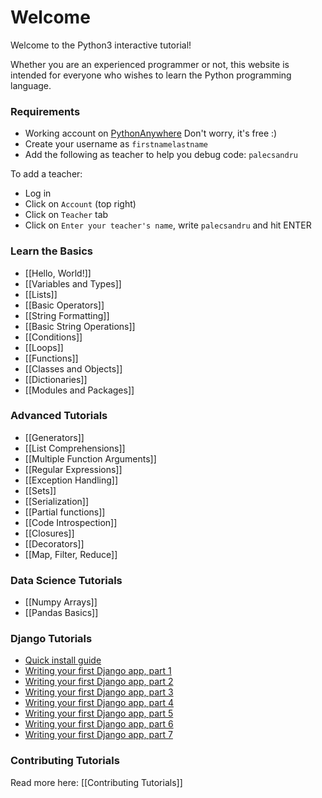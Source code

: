 # Welcome

Welcome to the Python3 interactive tutorial! 

Whether you are an experienced programmer or not, this website is intended for everyone who wishes to learn the Python programming language.<br>


### Requirements
* Working account on [PythonAnywhere](https://www.pythonanywhere.com/) Don't worry, it's free :)
* Create your username as `firstnamelastname`
* Add the following as teacher to help you debug code: `palecsandru`
 
To add a teacher:

* Log in
* Click on `Account` (top right)
* Click on `Teacher` tab
* Click on `Enter your teacher's name`, write `palecsandru` and hit ENTER


### Learn the Basics
- [[Hello, World!]]
- [[Variables and Types]]
- [[Lists]]
- [[Basic Operators]]
- [[String Formatting]]
- [[Basic String Operations]]
- [[Conditions]]
- [[Loops]]
- [[Functions]]
- [[Classes and Objects]]
- [[Dictionaries]]
- [[Modules and Packages]]


### Advanced Tutorials
- [[Generators]]
- [[List Comprehensions]]
- [[Multiple Function Arguments]]
- [[Regular Expressions]]
- [[Exception Handling]]
- [[Sets]]
- [[Serialization]]
- [[Partial functions]]
- [[Code Introspection]]
- [[Closures]]
- [[Decorators]]
- [[Map, Filter, Reduce]]


### Data Science Tutorials
- [[Numpy Arrays]]
- [[Pandas Basics]]


### Django Tutorials
- [Quick install guide](https://docs.djangoproject.com/en/2.2/intro/install/)
- [Writing your first Django app, part 1](https://docs.djangoproject.com/en/2.2/intro/tutorial01/)
- [Writing your first Django app, part 2](https://docs.djangoproject.com/en/2.2/intro/tutorial02/)
- [Writing your first Django app, part 3](https://docs.djangoproject.com/en/2.2/intro/tutorial03/)
- [Writing your first Django app, part 4](https://docs.djangoproject.com/en/2.2/intro/tutorial04/)
- [Writing your first Django app, part 5](https://docs.djangoproject.com/en/2.2/intro/tutorial05/)
- [Writing your first Django app, part 6](https://docs.djangoproject.com/en/2.2/intro/tutorial06/)
- [Writing your first Django app, part 7](https://docs.djangoproject.com/en/2.2/intro/tutorial07/)


### Contributing Tutorials

Read more here: [[Contributing Tutorials]]

